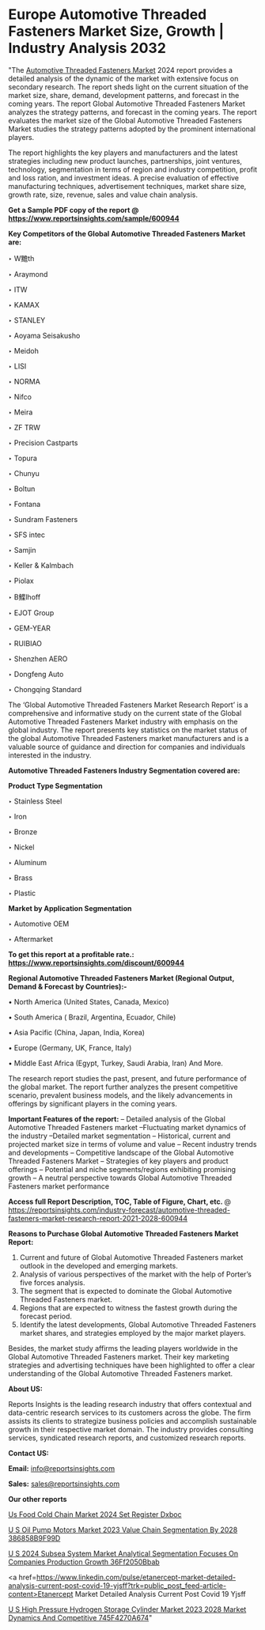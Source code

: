 # Europe Automotive Threaded Fasteners Market Size, Growth | Industry Analysis 2032

"The <a href=https://www.reportsinsights.com/sample/600944>Automotive Threaded Fasteners Market</a> 2024 report provides a detailed analysis of the dynamic of the market with extensive focus on secondary research. The report sheds light on the current situation of the market size, share, demand, development patterns, and forecast in the coming years. The report Global Automotive Threaded Fasteners Market analyzes the strategy patterns, and forecast in the coming years. The report evaluates the market size of the Global Automotive Threaded Fasteners Market studies the strategy patterns adopted by the prominent international players.

The report highlights the key players and manufacturers and the latest strategies including new product launches, partnerships, joint ventures, technology, segmentation in terms of region and industry competition, profit and loss ration, and investment ideas. A precise evaluation of effective manufacturing techniques, advertisement techniques, market share size, growth rate, size, revenue, sales and value chain analysis.

<strong>Get a Sample PDF copy of the report @ <a href=https://www.reportsinsights.com/sample/600944 style=color:#0000ff;>https://www.reportsinsights.com/sample/600944</a></strong>

<strong>Key Competitors of the Global Automotive Threaded Fasteners Market are:</strong>

‣ W黵th

‣ Araymond

‣ ITW

‣ KAMAX

‣ STANLEY

‣ Aoyama Seisakusho

‣ Meidoh

‣ LISI

‣ NORMA

‣ Nifco

‣ Meira

‣ ZF TRW

‣ Precision Castparts

‣ Topura

‣ Chunyu

‣ Boltun

‣ Fontana

‣ Sundram Fasteners

‣ SFS intec

‣ Samjin

‣ Keller & Kalmbach

‣ Piolax

‣ B鰈lhoff

‣ EJOT Group

‣ GEM-YEAR

‣ RUIBIAO

‣ Shenzhen AERO

‣ Dongfeng Auto

‣ Chongqing Standard

The ‘Global Automotive Threaded Fasteners Market Research Report’ is a comprehensive and informative study on the current state of the Global Automotive Threaded Fasteners Market industry with emphasis on the global industry. The report presents key statistics on the market status of the global Automotive Threaded Fasteners market manufacturers and is a valuable source of guidance and direction for companies and individuals interested in the industry.

<strong>Automotive Threaded Fasteners Industry Segmentation covered are:</strong>

<strong>Product Type Segmentation</strong>

‣ Stainless Steel

‣ Iron

‣ Bronze

‣ Nickel

‣ Aluminum

‣ Brass

‣ Plastic

<strong>Market by Application Segmentation</strong>

‣ Automotive OEM

‣ Aftermarket

<strong>To get this report at a profitable rate.: <a href=https://www.reportsinsights.com/discount/600944 style=color:#0000ff;>https://www.reportsinsights.com/discount/600944</a></strong>

<strong>Regional Automotive Threaded Fasteners Market (Regional Output, Demand &amp; Forecast by Countries):-</strong>

• North America (United States, Canada, Mexico)

• South America ( Brazil, Argentina, Ecuador, Chile)

• Asia Pacific (China, Japan, India, Korea)

• Europe (Germany, UK, France, Italy)

• Middle East Africa (Egypt, Turkey, Saudi Arabia, Iran) And More.

The research report studies the past, present, and future performance of the global market. The report further analyzes the present competitive scenario, prevalent business models, and the likely advancements in offerings by significant players in the coming years.

<strong>Important Features of the report:</strong>
– Detailed analysis of the Global Automotive Threaded Fasteners market
–Fluctuating market dynamics of the industry
–Detailed market segmentation
– Historical, current and projected market size in terms of volume and value
– Recent industry trends and developments
– Competitive landscape of the Global Automotive Threaded Fasteners Market
– Strategies of key players and product offerings
– Potential and niche segments/regions exhibiting promising growth
– A neutral perspective towards Global Automotive Threaded Fasteners market performance

<strong>Access full Report Description, TOC, Table of Figure, Chart, etc. </strong>@   <a href=https://reportsinsights.com/industry-forecast/automotive-threaded-fasteners-market-research-report-2021-2028-600944 style=color:#0000ff;>https://reportsinsights.com/industry-forecast/automotive-threaded-fasteners-market-research-report-2021-2028-600944</a>

<strong>Reasons to Purchase Global Automotive Threaded Fasteners Market Report:</strong>
1. Current and future of Global Automotive Threaded Fasteners market outlook in the developed and emerging markets.
2. Analysis of various perspectives of the market with the help of Porter’s five forces analysis.
3. The segment that is expected to dominate the Global Automotive Threaded Fasteners market.
4. Regions that are expected to witness the fastest growth during the forecast period.
5. Identify the latest developments, Global Automotive Threaded Fasteners market shares, and strategies employed by the major market players.

Besides, the market study affirms the leading players worldwide in the Global Automotive Threaded Fasteners market. Their key marketing strategies and advertising techniques have been highlighted to offer a clear understanding of the Global Automotive Threaded Fasteners market.

<strong><strong>About US</strong>:</strong>

Reports Insights is the leading research industry that offers contextual and data-centric research services to its customers across the globe. The firm assists its clients to strategize business policies and accomplish sustainable growth in their respective market domain. The industry provides consulting services, syndicated research reports, and customized research reports.

<strong>Contact US:</strong>

<p class=><b>Email:</b> <a href=mailto:info@reportsinsights.com>info@reportsinsights.com</a></p>
<p class=><b>Sales:</b> <a href=mailto:sales@reportsinsights.com>sales@reportsinsights.com</a></p>

<strong>Our other reports</strong>

<a href=https://www.linkedin.com/pulse/us-food-cold-chain-market-2024-set-register-dxboc/>Us Food Cold Chain Market 2024 Set Register Dxboc</a>

<a href=https://medium.com/@reportinsights.ja/u-s-oil-pump-motors-market-2023-value-chain-segmentation-by-2028-386858b9f99d>U S Oil Pump Motors Market 2023 Value Chain Segmentation By 2028 386858B9F99D</a>

<a href=https://medium.com/@sharanidhi229/u-s-2024-subsea-system-market-analytical-segmentation-focuses-on-companies-production-growth-36ff2050bbab>U S 2024 Subsea System Market Analytical Segmentation Focuses On Companies Production Growth 36Ff2050Bbab</a>

<a href=https://www.linkedin.com/pulse/etanercept-market-detailed-analysis-current-post-covid-19-yjsff?trk=public_post_feed-article-content>Etanercept Market Detailed Analysis Current Post Covid 19 Yjsff</a>

<a href=https://medium.com/@reportsinsights23/u-s-high-pressure-hydrogen-storage-cylinder-market-2023-2028-market-dynamics-and-competitive-745f4270a674>U S High Pressure Hydrogen Storage Cylinder Market 2023 2028 Market Dynamics And Competitive 745F4270A674</a>"

